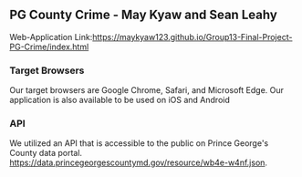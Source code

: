 ## PG County Crime - May Kyaw and Sean Leahy

Web-Application Link:https://maykyaw123.github.io/Group13-Final-Project-PG-Crime/index.html

### Target Browsers
Our target browsers are Google Chrome, Safari, and Microsoft Edge. Our application is also available to be used on iOS and Android

### API
We utilized an API that is accessible to the public on Prince George's County data portal. 
https://data.princegeorgescountymd.gov/resource/wb4e-w4nf.json.

